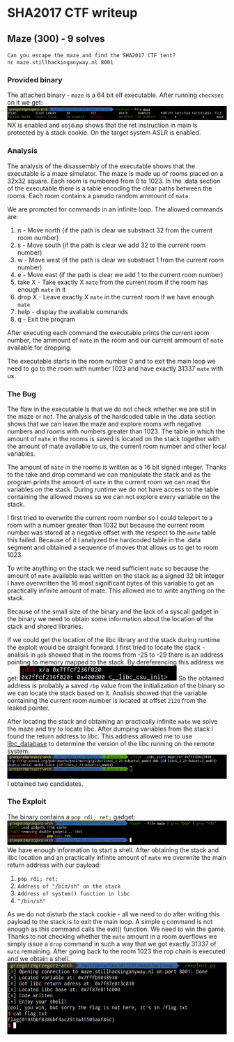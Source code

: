 # SHA2017 CTF writeup
## Maze (300) - 9 solves

```
Can you escape the maze and find the SHA2017 CTF tent?
nc maze.stillhackinganyway.nl 8001
```

### Provided binary
The attached binary - `maze` is a 64 bit elf executable. After running `checksec` on it we get:
![alttext](checksec.png "Checksec")
NX is enabled and `objdump` shows that the ret instruction in main is protected by a stack cookie. On the target system ASLR is enabled.

### Analysis
The analysis of the disassembly of the executable shows that the executable is a maze simulator. The maze is made up of rooms placed on a 32x32 square. Each room is numbered from 0 to 1023. In the .data section of the executable there is a table encoding the clear paths between the rooms. Each room contains a pseudo random ammount of `mate`.

We are prompted for commands in an infinite loop. The allowed commands are:
1. n - Move north (if the path is clear we substract 32 from the current room number)
2. s - Move south (if the path is clear we add 32 to the current room number)
3. w - Move west (if the path is clear we substract 1 from the current room number)
4. e - Move east (if the path is clear we add 1 to the current room number)
5. take X - Take exactly X `mate` from the current room if the room has enough `mate` in it
6. drop X - Leave exactly X `mate` in the current room if we have enough `mate`
7. help - display the avaliable commands
8. q - Exit the program

After executing each command the executable prints the current room number, the ammount of `mate` in the room and our current ammount of `mate` available for dropping.

 The executable starts in the room number 0 and to exit the main loop we need to go to the room with number 1023 and have exactly 31337 `mate` with us.

 ### The Bug
The flaw in the executable is that we do not check whether we are still in the maze or not. The analysis of the hardcoded table in the .data section shows that we can leave the maze and explore rooms with negative numbers and rooms with numbers greater than 1023. The table in which the amount of `mate` in the rooms is saved is located on the stack together with the amount of mate available to us, the current room number and other local variables.

The amount of `mate` in the rooms is written as a 16 bit signed integer. Thanks to the take and drop command we can manipulate the stack and as the program prints the amount of `mate` in the current room we can read the variables on the stack. During runtime we do not have access to the table containing the allowed moves so we can not explore every variable on the stack.

I first tried to overwrite the current room number so I could teleport to a room with a number greater than 1032 but because the current room number was stored at a negative offset with the respect to the `mate` table this failed. Because of it I analyzed the hardcoded table in the .data segment and obtained a sequence of moves that allows us to get to room 1023.

To write anything on the stack we need sufficient `mate` so because the amount of `mate` available was written on the stack as a signed 32 bit integer I have overwritten the 16 most significant bytes of this variable to get an practically infinite amount of mate. This allowed me to write anything on the stack.

Because of the small size of the binary and the lack of a syscall gadget in the binary we need to obtain some information about the location of the stack and shared libraries.

If we could get the location of the libc library and the stack during runtime the exploit would be straight forward. I first tried to locate the stack - analisis in `gdb` showed that in the rooms from -25 to -29 there is an address pointing to memory mapped to the stack. By dereferencing this address we get:
![alttext](dereferencing.png "Dereferencing")
So the obtained address is probably a saved `rbp` value from the initialization of the binary so we can locate the stack based on it. Analisis showed that the variable containing the current room number is located at offset `2120` from the leaked pointer.

After locating the stack and obtaining an practically infinite `mate` we solve the maze and try to locate libc. After dumping variables from the stack I found the return address to libc. This address allowed me to use [libc_database](https://github.com/niklasb/libc-database) to determine the version of the libc running on the remote system.
![alttext](libc.png "libc")
I obtained two candidates.

### The Exploit
The binary contains a `pop rdi; ret;` gadget:
![alttext](gadget.png "gadget")
We have enough information to start a shell. After obtaining the stack and libc location and an practically infinite amount of `mate` we overwrite the main return address with our payload:
1. `pop rdi; ret;`
2. `Address of "/bin/sh" on the stack`
3. `Address of system() function in libc`
4.  `"/bin/sh"`

As we do not disturb the stack cookie - all we need to do after writing this payload to the stack is to exit the main loop. A simple `q` command is not enough as this command calls the exit() function. We need to win the game. Thanks to not checking whether the `mate` amount in a room overflows we simply issue a `drop` command in such a way that we got exactly 31337 of `mate` remaining. After going back to the room 1023 the rop chain is executed and we obtain a shell.
![alttext](shell.png "shell")
